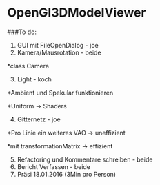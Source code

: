 # OpenGl3DModelViewer


###To do:

1. GUI mit FileOpenDialog - joe
2. Kamera/Mausrotation - beide

  *class Camera

3. Light - koch

  *Ambient und Spekular funktionieren

  *Uniform -> Shaders

4. Gitternetz - joe

  *Pro Linie ein weiteres VAO -> uneffizient

  *mit transformationMatrix -> effizient

5. Refactoring und Kommentare schreiben - beide
5. Bericht Verfassen - beide
6. Präsi 18.01.2016 (3Min pro Person)

